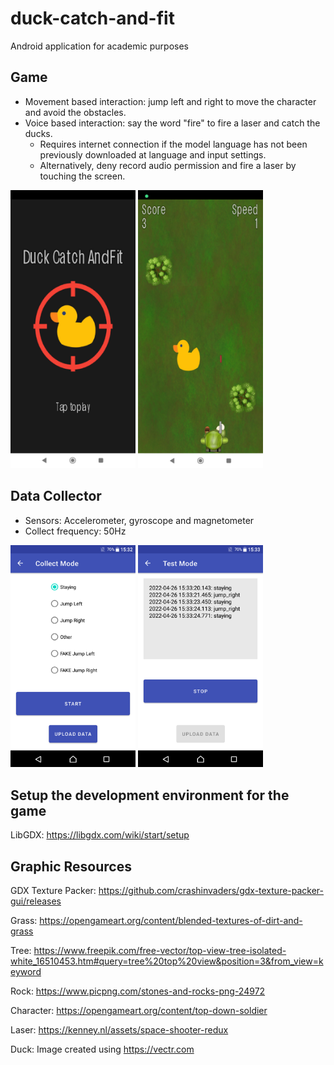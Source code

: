 # duck-catch-and-fit
Android application for academic purposes

## Game
 * Movement based interaction: jump left and right to move the character and avoid the obstacles.
 * Voice based interaction: say the word "fire" to fire a laser and catch the ducks.
     * Requires internet connection if the model language has not been previously downloaded at language and input settings.
     * Alternatively, deny record audio permission and fire a laser by touching the screen.
<div float="left">
  <img src="https://github.com/djocraveiro/duck-catch-and-fit/blob/main/Sceenshoots/title_screen.jpg" width="200"/>
  <img src="https://github.com/djocraveiro/duck-catch-and-fit/blob/main/Sceenshoots/game_screen.jpg" width="200"/>
</p>

## Data Collector
* Sensors: Accelerometer, gyroscope and magnetometer
* Collect frequency: 50Hz
<div float="left">
  <img src="https://github.com/djocraveiro/duck-catch-and-fit/blob/main/Sceenshoots/data_collector_collect_mode.png" width="200"/>
  <img src="https://github.com/djocraveiro/duck-catch-and-fit/blob/main/Sceenshoots/data_collector_test_mode.png" width="200"/>
</div>

## Setup the development environment for the game
LibGDX: https://libgdx.com/wiki/start/setup

## Graphic Resources
GDX Texture Packer: https://github.com/crashinvaders/gdx-texture-packer-gui/releases

Grass: https://opengameart.org/content/blended-textures-of-dirt-and-grass

Tree: https://www.freepik.com/free-vector/top-view-tree-isolated-white_16510453.htm#query=tree%20top%20view&position=3&from_view=keyword

Rock: https://www.picpng.com/stones-and-rocks-png-24972

Character: https://opengameart.org/content/top-down-soldier

Laser: https://kenney.nl/assets/space-shooter-redux

Duck: Image created using https://vectr.com
